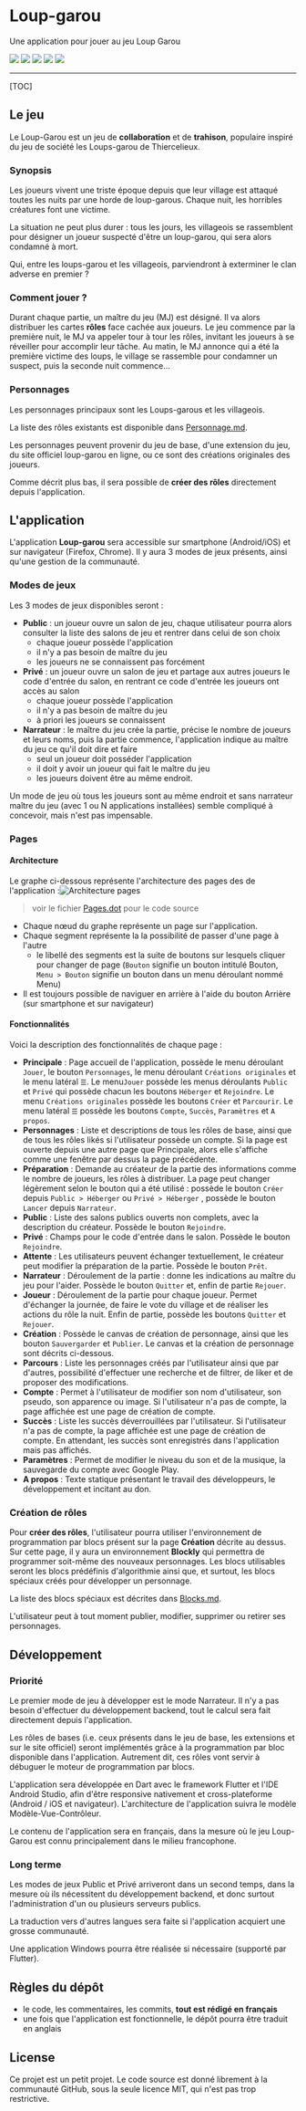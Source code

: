 # Loup-garou
Une application pour jouer au jeu Loup Garou


![](https://img.shields.io/badge/status-Design-orange) ![](https://img.shields.io/github/license/Relex12/Loup-garou) ![](https://img.shields.io/github/repo-size/Relex12/Loup-garou) ![](https://img.shields.io/github/last-commit/Relex12/Loup-garou) ![](https://img.shields.io/github/stars/Relex12/Loup-garou)

---

[TOC]

## Le jeu

Le Loup-Garou est un jeu de **collaboration** et de **trahison**, populaire inspiré du jeu de société les Loups-garou de Thiercelieux.

### Synopsis

Les joueurs vivent une triste époque depuis que leur village est attaqué toutes les nuits par une horde de loup-garous. Chaque nuit, les horribles créatures font une victime.

La situation ne peut plus durer : tous les jours, les villageois se rassemblent pour désigner un joueur suspecté d'être un loup-garou, qui sera alors condamné à mort.

Qui, entre les loups-garou et les villageois, parviendront à exterminer le clan adverse en premier ?

### Comment jouer ?

Durant chaque partie, un maître du jeu (MJ) est désigné. Il va alors distribuer les cartes **rôles** face cachée aux joueurs. Le jeu commence par la première nuit, le MJ va appeler tour à tour les rôles, invitant les joueurs à se réveiller pour accomplir leur tâche. Au matin, le MJ annonce qui a été la première victime des loups, le village se rassemble pour condamner un suspect, puis la seconde nuit commence...

### Personnages

Les personnages principaux sont les Loups-garous et les villageois.

La liste des rôles existants est disponible dans [Personnage.md](https://github.com/Relex12/Loup-garou/blob/master/Personnages.md).

Les personnages peuvent provenir du jeu de base, d'une extension du jeu, du site officiel loup-garou en ligne, ou ce sont des créations originales des joueurs.

Comme décrit plus bas, il sera possible de **créer des rôles** directement depuis l'application.

## L'application

L'application **Loup-garou** sera accessible sur smartphone (Android/iOS) et sur navigateur (Firefox, Chrome). Il y aura 3 modes de jeux présents, ainsi qu'une gestion de la communauté.

### Modes de jeux

Les 3 modes de jeux disponibles seront :

* **Public** : un joueur ouvre un salon de jeu, chaque utilisateur pourra alors consulter la liste des salons de jeu et rentrer dans celui de son choix
  * chaque joueur possède l'application
  * il n'y a pas besoin de maître du jeu
  * les joueurs ne se connaissent pas forcément
* **Privé** : un joueur ouvre un salon de jeu et partage aux autres joueurs le code d'entrée du salon, en rentrant ce code d'entrée les joueurs ont accès au salon
  * chaque joueur possède l'application
  * il n'y a pas besoin de maître du jeu
  * à priori les joueurs se connaissent
* **Narrateur** : le maître du jeu crée la partie, précise le nombre de joueurs et leurs noms, puis la partie commence, l'application indique au maître du jeu ce qu'il doit dire et faire
  * seul un joueur doit posséder l'application
  * il doit y avoir un joueur qui fait le maître du jeu
  * les joueurs doivent être au même endroit.

Un mode de jeu où tous les joueurs sont au même endroit et sans narrateur maître du jeu (avec 1 ou N applications installées) semble compliqué à concevoir, mais n'est pas impensable.

### Pages

#### Architecture

Le graphe ci-dessous représente l'architecture des pages des de l'application :![Architecture pages](pages.png)

> voir le fichier [Pages.dot](https://github.com/Relex12/Loup-garou/blob/master/pages.dot) pour le code source

* Chaque nœud du graphe représente un page sur l'application.
* Chaque segment représente la la possibilité de passer d'une page à l'autre
  * le libellé des segments est la suite de boutons sur lesquels cliquer pour changer de page (`Bouton` signifie un bouton intitulé Bouton, `Menu > Bouton` signifie un bouton dans un menu déroulant nommé Menu)
* Il est toujours possible de naviguer en arrière à l'aide du bouton Arrière (sur smartphone et sur navigateur)

#### Fonctionnalités

Voici la description des fonctionnalités de chaque page :

* **Principale** : Page accueil de l'application, possède le menu déroulant `Jouer`, le bouton `Personnages`, le menu déroulant `Créations originales` et le menu latéral `☰`. Le menu`Jouer` possède les menus déroulants `Public` et `Privé` qui possède chacun les boutons `Héberger` et `Rejoindre`. Le menu `Créations originales` possède les boutons `Créer` et `Parcourir`. Le menu latéral `☰` possède les boutons `Compte`, `Succès`, `Paramètres` et `A propos`.
* **Personnages** : Liste et descriptions de tous les rôles de base, ainsi que de tous les rôles likés si l'utilisateur possède un compte. Si la page est ouverte depuis une autre page que Principale, alors elle s'affiche comme une fenêtre par dessus la page précédente.
* **Préparation** : Demande au créateur de la partie des informations comme le nombre de joueurs, les rôles à distribuer. La page peut changer légèrement selon le bouton qui a été utilisé : possède le bouton `Créer`  depuis `Public > Héberger` ou `Privé > Héberger` , possède le bouton `Lancer` depuis `Narrateur`.
* **Public** : Liste des salons publics ouverts non complets, avec la description du créateur. Possède le bouton `Rejoindre`.
* **Privé** : Champs pour le code d'entrée dans le salon. Possède le bouton `Rejoindre`.
* **Attente** : Les utilisateurs peuvent échanger textuellement, le créateur peut modifier la préparation de la partie. Possède le bouton `Prêt`.
* **Narrateur** : Déroulement de la partie : donne les indications au maître du jeu pour l'aider. Possède le bouton `Quitter` et, enfin de partie `Rejouer`.
* **Joueur** : Déroulement de la partie pour chaque joueur. Permet d'échanger la journée, de faire le vote du village et de réaliser les actions du rôle la nuit. Enfin de partie, possède les boutons `Quitter` et `Rejouer`.
* **Création** : Possède le canvas de création de personnage, ainsi que les bouton `Sauvergarder` et `Publier`. Le canvas et la création de personnage sont décrits ci-dessous.
* **Parcours** : Liste les personnages créés par l'utilisateur ainsi que par d'autres, possibilité d'effectuer une recherche et de filtrer, de liker et de proposer des modifications.
* **Compte** : Permet à l'utilisateur de modifier son nom d'utilisateur, son pseudo, son apparence ou image. Si l'utilisateur n'a pas de compte, la page affichée est une page de création de compte.
* **Succès** : Liste les succès déverrouillées par l'utilisateur. Si l'utilisateur n'a pas de compte, la page affichée est une page de création de compte. En attendant, les succès sont enregistrés dans l'application mais pas affichés.
* **Paramètres** : Permet de modifier le niveau du son et de la musique, la sauvegarde du compte avec Google Play.
* **A propos** : Texte statique présentant le travail des développeurs, le développement et incitant au don.

### Création de rôles

Pour **créer des rôles**, l'utilisateur pourra utiliser l'environnement de programmation par blocs présent sur la page **Création** décrite au dessus. Sur cette page, il y aura un environnement **Blockly** qui permettra de programmer soit-même des nouveaux personnages. Les blocs utilisables seront les blocs prédéfinis d'algorithmie ainsi que, et surtout, les blocs spéciaux créés pour développer un personnage.

La liste des blocs spéciaux est décrites dans [Blocks.md](https://github.com/Relex12/Loup-garou/blob/master/Blocks.md).

L'utilisateur peut à tout moment publier, modifier, supprimer ou retirer ses personnages.

## Développement

### Priorité

Le premier mode de jeu à développer est le mode Narrateur. Il n'y a pas besoin d'effectuer du développement backend, tout le calcul sera fait directement depuis l'application.

Les rôles de bases (i.e. ceux présents dans le jeu de base, les extensions et sur le site officiel) seront implémentés grâce à la programmation par bloc disponible dans l'application. Autrement dit, ces rôles vont servir à débuguer le moteur de programmation par blocs.

L'application sera développée en Dart avec le framework Flutter et l'IDE Android Studio, afin d'être responsive nativement et cross-plateforme  (Android / iOS et navigateur). L'architecture de l'application suivra le modèle Modèle-Vue-Contrôleur.

Le contenu de l'application sera en français, dans la mesure où le jeu Loup-Garou est connu principalement dans le milieu francophone.

### Long terme

Les modes de jeux Public et Privé arriveront dans un second temps, dans la mesure où ils nécessitent du développement backend, et donc surtout l'administration d'un ou plusieurs serveurs publics.

La traduction vers d'autres langues sera faite si l'application acquiert une grosse communauté.

Une application Windows pourra être réalisée si nécessaire (supporté par Flutter).

## Règles du dépôt

* le code, les commentaires, les commits, **tout est rédigé en français**
* une fois que l'application est fonctionnelle, le dépôt pourra être traduit en anglais

## License

Ce projet est un petit projet. Le code source est donné librement à la  communauté GitHub, sous la seule licence MIT, qui n'est pas trop  restrictive.
